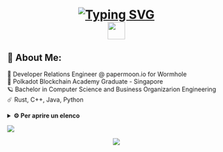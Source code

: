 <!--intro-->
<h1 align="center">
  <a href="https://git.io/typing-svg">
    <img src="https://readme-typing-svg.demolab.com?font=Fira+Code&pause=1000&color=888ECC&center=true&random=false&width=435&lines=Hello+There+%F0%9F%91%8B;++This+is+Ilaria;+Nice+to+meet+you+!" alt="Typing SVG" />
  </a>
<br>
<img src="https://raw.githubusercontent.com/innng/innng/master/assets/kyubey.gif" height="40" />
</h1>

<!--bio-->
## 💫 About Me:
🌙 Developer Relations Engineer @ papermoon.io for Wormhole <br>🌱 Polkadot Blockchain Academy Graduate - Singapore<br>🪐 Bachelor in Computer Science and Business Organizarion Engineering<br>☄️ Rust, C++, Java, Python<br>

<details>
  <br />
  <summary><b>⚙️ Per aprire un elenco</b></summary>
  	<ul>
  	    <li><b>💼 Occupation: </b>Developer Relations Engineer @ papermoon.io for Wormhole</li>
	    <li><b>🎓 Education: </b>Bachelor in Computer Science and Business Organizarion Engineering</li>
	    <li><b>📚 More education: </b> Polkadot Blockchain Academy - Singapore</li>
	    <li><b>👾 Main programming languages:</b> C++, Python, Rust, Java</li>
	</ul>
</details>

<!--visit count-->
[![](https://visitcount.itsvg.in/api?id=ilariae&label=Views&color=10&pretty=true)](https://visitcount.itsvg.in)


<!--footer-->
<p align="center">
  <img src="https://capsule-render.vercel.app/api?type=waving&color=gradient&height=60&section=footer"/>
</p>

<!--

stats websites:
- https://github-profile-summary-cards.vercel.app/demo.html
- GPRM https://gprm.itsvg.in ) 


Here are some ideas to get you started:

- 🔭 I’m currently working on ...
- 🌱 I’m currently learning ...
- 👯 I’m looking to collaborate on ...
- 🤔 I’m looking for help with ...
- 💬 Ask me about ...
- 📫 How to reach me: ...
- 😄 Pronouns: ...
- ⚡ Fun fact: ...
- 🌙
- 🌸
- 🪐

Section ideas: 
📚 Learning
💻 Current projects

- years of education and years of experience 
- certificates 
- what do i do and what have i done

kaggle 
leetcode

<details>
  <br />
  <summary><b>⚙️ Per aprire un elenco</b></summary>
  	<ul>
  	    <li><b>titolo:</b> item</li>
	    <
	</ul>
</details>

eth&btc address

-->
